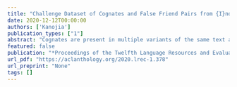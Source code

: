 ```yaml
---
title: "Challenge Dataset of Cognates and False Friend Pairs from {I}ndian Languages"
date: 2020-12-12T00:00:00
authors: ['Kanojia']
publication_types: ["1"]
abstract: "Cognates are present in multiple variants of the same text across different languages (e.g., {``}hund{''} in German and {``}hound{''} in the English language mean {``}dog{''}). They pose a challenge to various Natural Language Processing (NLP) applications such as Machine Translation, Cross-lingual Sense Disambiguation, Computational Phylogenetics, and Information Retrieval. A possible solution to address this challenge is to identify cognates across language pairs. In this paper, we describe the creation of two cognate datasets for twelve Indian languages namely Sanskrit, Hindi, Assamese, Oriya, Kannada, Gujarati, Tamil, Telugu, Punjabi, Bengali, Marathi, and Malayalam. We digitize the cognate data from an Indian language cognate dictionary and utilize linked Indian language Wordnets to generate cognate sets. Additionally, we use the Wordnet data to create a False Friends{'} dataset for eleven language pairs. We also evaluate the efficacy of our dataset using previously available baseline cognate detection approaches. We also perform a manual evaluation with the help of lexicographers and release the curated gold-standard dataset with this paper."
featured: false
publication: "*Proceedings of the Twelfth Language Resources and Evaluation Conference*"
url_pdf: "https://aclanthology.org/2020.lrec-1.378"
url_preprint: "None"
tags: []
---
```


